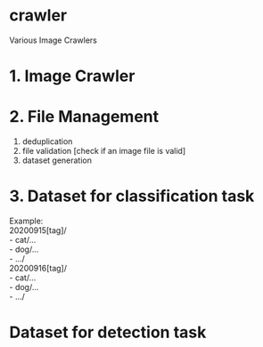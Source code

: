 # crawler
Various Image Crawlers

# 1. Image Crawler

# 2. File Management
1. deduplication
2. file validation [check if an image file is valid]
3. dataset generation

# 3. Dataset for classification task
Example:  
20200915[tag]/  
    - cat/...    
    - dog/...  
    - .../  
20200916[tag]/  
    - cat/...  
    - dog/...  
    - .../  
 
# Dataset for detection task

